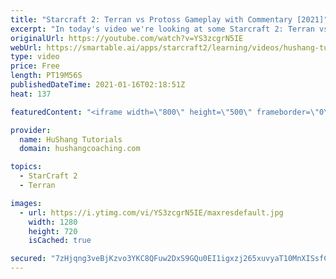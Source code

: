 ```yaml
---
title: "Starcraft 2: Terran vs Protoss Gameplay with Commentary [2021]"
excerpt: "In today's video we're looking at some Starcraft 2: Terran vs Protoss gameplay. We'll be covering TvP all week. Let's get to it!  0:00 - Intro/Cinematic 1:12 - SC2 Terran Gameplay  19:00 - Like/Share/Subscribe!  #terran #gameplay #Starcraft2 #ladder #commentary Starcraft 2: Terran vs Protoss Gameplay"
originalUrl: https://youtube.com/watch?v=YS3zcgrN5IE
webUrl: https://smartable.ai/apps/starcraft2/learning/videos/hushang-tutorials-starcraft-2-terran-vs-protoss-gameplay-with-commentary-2021/
type: video
price: Free
length: PT19M56S
publishedDateTime: 2021-01-16T02:18:51Z
heat: 137

featuredContent: "<iframe width=\"800\" height=\"500\" frameborder=\"0\" src=\"https://www.youtube.com/embed/YS3zcgrN5IE\" allow=\"accelerometer; autoplay; encrypted-media; gyroscope; picture-in-picture\" allowfullscreen></iframe>"

provider:
  name: HuShang Tutorials
  domain: hushangcoaching.com

topics:
  - StarCraft 2
  - Terran

images:
  - url: https://i.ytimg.com/vi/YS3zcgrN5IE/maxresdefault.jpg
    width: 1280
    height: 720
    isCached: true

secured: "7zHjqng3veBjKzvo3YKC8QFuw2DxS9GQu0EI1igxzj265xuvyaT10MnXISsfC3uIhFj5v3+kmgeDlppxDTEDN3e7Y4rU+k80U+1EyMM3dSMFvMDgv9zJJ9MYN/dJNXyGMk0Ewl69hb00vCVoaX+mXM4r3zz7BoVNn7OmmPRdTlmnVFZKUwdKt+1Zz9acxrhzFPAZW4RbgZ1Q/EAuwHod77b7yQqxYIJ/gzXZQHpK5ajTdOfhroUB5SoextHr7o+zIYIrQjr0MfxX72TueNhDr0KvlGoEWtSwAEBbU2Qvc1caSnYMkNGOaxcA5iNvOc7Va+YDlNDG8LdHucVniG6lyGIp/jf1pWSP5ZO0oFomXpZURG8iJUCuUMHpJL94YjMgwqquZVgE/9mr3cdAgLeR6EPu5XicGSZRNNiViUOP1qk=;I+SqqoPhzsxD6S4tox5kXQ=="
---
```


